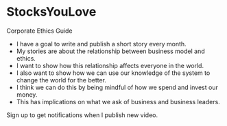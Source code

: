 # StocksYouLove
Corporate Ethics Guide 
*	I have a goal to write and publish a short story every month.
*	My stories are about the relationship between business model and ethics.
*	I want to show how this relationship affects everyone in the world.
*	I also want to show how we can use our knowledge of the system to change the world for the better.
*	I think we can do this by being mindful of how we spend and invest our money.
*	This has implications on what we ask of business and business leaders. 

Sign up to get notifications when I publish new video. 
